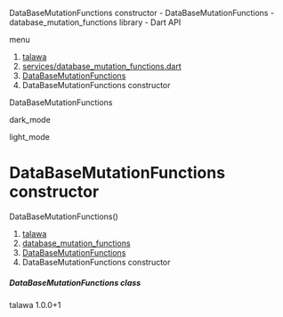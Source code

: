 




DataBaseMutationFunctions constructor - DataBaseMutationFunctions - database\_mutation\_functions library - Dart API







menu

1. [talawa](../../index.html)
2. [services/database\_mutation\_functions.dart](../../services_database_mutation_functions/services_database_mutation_functions-library.html)
3. [DataBaseMutationFunctions](../../services_database_mutation_functions/DataBaseMutationFunctions-class.html)
4. DataBaseMutationFunctions constructor

DataBaseMutationFunctions


dark\_mode

light\_mode




# DataBaseMutationFunctions constructor


DataBaseMutationFunctions()

 


1. [talawa](../../index.html)
2. [database\_mutation\_functions](../../services_database_mutation_functions/services_database_mutation_functions-library.html)
3. [DataBaseMutationFunctions](../../services_database_mutation_functions/DataBaseMutationFunctions-class.html)
4. DataBaseMutationFunctions constructor

##### DataBaseMutationFunctions class





talawa
1.0.0+1






